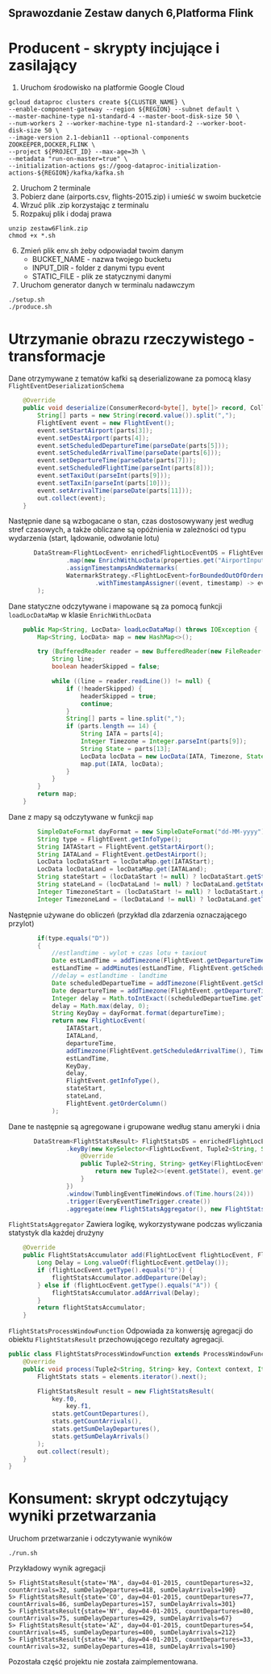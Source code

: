 ## Sprawozdanie Zestaw danych 6,Platforma Flink
# Producent - skrypty incjujące i zasilający

1. Uruchom środowisko na platformie Google Cloud
```
gcloud dataproc clusters create ${CLUSTER_NAME} \
--enable-component-gateway --region ${REGION} --subnet default \
--master-machine-type n1-standard-4 --master-boot-disk-size 50 \
--num-workers 2 --worker-machine-type n1-standard-2 --worker-boot-disk-size 50 \
--image-version 2.1-debian11 --optional-components ZOOKEEPER,DOCKER,FLINK \
--project ${PROJECT_ID} --max-age=3h \
--metadata "run-on-master=true" \
--initialization-actions gs://goog-dataproc-initialization-actions-${REGION}/kafka/kafka.sh
```
2. Uruchom 2 terminale
3. Pobierz dane (airports.csv, flights-2015.zip) i umieść w swoim bucketcie
4. Wrzuć plik .zip korzystając z terminalu
5. Rozpakuj plik i dodaj prawa
```
unzip zestaw6Flink.zip
chmod +x *.sh
```
6. Zmień plik env.sh żeby odpowiadał twoim danym
   - BUCKET_NAME - nazwa twojego bucketu
   - INPUT_DIR - folder z danymi typu event
   - STATIC_FILE - plik ze statycznymi danymi
7. Uruchom generator danych w terminalu nadawczym
```
./setup.sh
./produce.sh

```
# Utrzymanie obrazu rzeczywistego - transformacje
Dane otrzymywane z tematów kafki są deserializowane za pomocą klasy `FlightEventDeserializationSchema`
```java
    @Override
    public void deserialize(ConsumerRecord<byte[], byte[]> record, Collector<FlightEvent> out) {
        String[] parts = new String(record.value()).split(",");
        FlightEvent event = new FlightEvent();
        event.setStartAirport(parts[3]);
        event.setDestAirport(parts[4]);
        event.setScheduledDepartureTime(parseDate(parts[5]));
        event.setScheduledArrivalTime(parseDate(parts[6]));
        event.setDepartureTime(parseDate(parts[7]));
        event.setScheduledFlightTime(parseInt(parts[8]));
        event.setTaxiOut(parseInt(parts[9]));
        event.setTaxiIn(parseInt(parts[10]));
        event.setArrivalTime(parseDate(parts[11]));
        out.collect(event);
    }
```
Następnie dane są wzbogacane o stan, czas dostosowywany jest według stref czasowych, a także obliczane są opóźnienia w zależności od typu wydarzenia (start, lądowanie, odwołanie lotu)
```java
       DataStream<FlightLocEvent> enrichedFlightLocEventDS = FlightEventDS
                .map(new EnrichWithLocData(properties.get("AirportInput.uri")))
                .assignTimestampsAndWatermarks(
                WatermarkStrategy.<FlightLocEvent>forBoundedOutOfOrderness(Duration.ofSeconds(300)) // Maksymalne opóźnienie
                        .withTimestampAssigner((event, timestamp) -> event.getTimestamp())
        );
```
Dane statyczne odczytywane i mapowane są za pomocą funkcji `loadLocDataMap` w klasie `EnrichWithLocData`
```java
    public Map<String, LocData> loadLocDataMap() throws IOException {
        Map<String, LocData> map = new HashMap<>();

        try (BufferedReader reader = new BufferedReader(new FileReader(locFilePath))) {
            String line;
            boolean headerSkipped = false;

            while ((line = reader.readLine()) != null) {
                if (!headerSkipped) {
                    headerSkipped = true;
                    continue;
                }
                String[] parts = line.split(",");
                if (parts.length == 14) {
                    String IATA = parts[4];
                    Integer Timezone = Integer.parseInt(parts[9]);
                    String State = parts[13];
                    LocData locData = new LocData(IATA, Timezone, State);
                    map.put(IATA, locData);
                }
            }
        }
        return map;
    }
```
Dane z mapy są odczytywane w funkcji `map`
```java
        SimpleDateFormat dayFormat = new SimpleDateFormat("dd-MM-yyyy");
        String type = FlightEvent.getInfoType();
        String IATAStart = FlightEvent.getStartAirport();
        String IATALand = FlightEvent.getDestAirport();
        LocData locDataStart = locDataMap.get(IATAStart);
        LocData locDataLand = locDataMap.get(IATALand);
        String stateStart = (locDataStart != null) ? locDataStart.getState() : "Unknown";
        String stateLand = (locDataLand != null) ? locDataLand.getState() : "Unknown";
        Integer TimezoneStart = (locDataStart != null) ? locDataStart.getTimezone() : Integer.valueOf(0);
        Integer TimezoneLand = (locDataLand != null) ? locDataLand.getTimezone() : Integer.valueOf(0);
```
Następnie używane do obliczeń (przykład dla zdarzenia oznaczającego przylot)
```java
        if(type.equals("D"))
        {
            //estlandtime - wylot + czas lotu + taxiout
            Date estLandTime = addTimezone(FlightEvent.getDepartureTime(), TimezoneStart);
            estLandTime = addMinutes(estLandTime, FlightEvent.getScheduledFlightTime() + FlightEvent.getTaxiOut());
            //delay = estlandtime - landtime
            Date scheduledDepartueTime = addTimezone(FlightEvent.getScheduledDepartureTime(), TimezoneStart);
            Date departureTime = addTimezone(FlightEvent.getDepartureTime(), TimezoneStart);
            Integer delay = Math.toIntExact((scheduledDepartueTime.getTime() - departureTime.getTime()) / (60 * 1000)) + FlightEvent.getTaxiOut();
            delay = Math.max(delay, 0);
            String KeyDay = dayFormat.format(departureTime);
            return new FlightLocEvent(
                IATAStart,
                IATALand,
                departureTime,
                addTimezone(FlightEvent.getScheduledArrivalTime(), TimezoneLand),
                estLandTime,
                KeyDay,
                delay,
                FlightEvent.getInfoType(),
                stateStart,
                stateLand,
                FlightEvent.getOrderColumn()
            );
```
Dane te następnie są agregowane i grupowane według stanu ameryki i dnia
```java
       DataStream<FlightStatsResult> FlightStatsDS = enrichedFlightLocEventDS
                .keyBy(new KeySelector<FlightLocEvent, Tuple2<String, String>>() {
                    @Override
                    public Tuple2<String, String> getKey(FlightLocEvent event) throws Exception {
                        return new Tuple2<>(event.getState(), event.getKeyDay());
                    }
                })
                .window(TumblingEventTimeWindows.of(Time.hours(24)))
                .trigger(EveryEventTimeTrigger.create())
                .aggregate(new FlightStatsAggregator(), new FlightStatsProcessWindowFunction());
```
`FlightStatsAggregator` Zawiera logikę, wykorzystywane podczas wyliczania statystyk dla każdej drużyny
```java
    @Override
    public FlightStatsAccumulator add(FlightLocEvent flightLocEvent, FlightStatsAccumulator flightStatsAccumulator) {
        Long Delay = Long.valueOf(flightLocEvent.getDelay());
        if (flightLocEvent.getType().equals("D")) {
            flightStatsAccumulator.addDeparture(Delay);
        } else if (flightLocEvent.getType().equals("A")) {
            flightStatsAccumulator.addArrival(Delay);
        }
        return flightStatsAccumulator;
    }
```
`FlightStatsProcessWindowFunction` Odpowiada za konwersję agregacji do obiektu `FlightStatsResult` przechowującego rezultaty agregacji.
```java
public class FlightStatsProcessWindowFunction extends ProcessWindowFunction<FlightStats, FlightStatsResult, Tuple2<String, String>, TimeWindow> {
    @Override
    public void process(Tuple2<String, String> key, Context context, Iterable<FlightStats> elements, Collector<FlightStatsResult> out) {
        FlightStats stats = elements.iterator().next();

        FlightStatsResult result = new FlightStatsResult(
            key.f0, 
                key.f1,
            stats.getCountDepartures(),
            stats.getCountArrivals(),
            stats.getSumDelayDepartures(),
            stats.getSumDelayArrivals()
        );
        out.collect(result);
    }
}
```
# Konsument: skrypt odczytujący wyniki przetwarzania
Uruchom przetwarzanie i odczytywanie wyników
```
./run.sh
```
Przykładowy wynik agregacji
```
5> FlightStatsResult{state='MA', day=04-01-2015, countDepartures=32, countArrivals=32, sumDelayDepartures=418, sumDelayArrivals=190}
5> FlightStatsResult{state='CO', day=04-01-2015, countDepartures=77, countArrivals=86, sumDelayDepartures=157, sumDelayArrivals=301}
5> FlightStatsResult{state='NY', day=04-01-2015, countDepartures=80, countArrivals=75, sumDelayDepartures=429, sumDelayArrivals=67}
5> FlightStatsResult{state='AZ', day=04-01-2015, countDepartures=54, countArrivals=45, sumDelayDepartures=400, sumDelayArrivals=212}
5> FlightStatsResult{state='MA', day=04-01-2015, countDepartures=33, countArrivals=32, sumDelayDepartures=418, sumDelayArrivals=190}
```
Pozostała część projektu nie została zaimplementowana.
